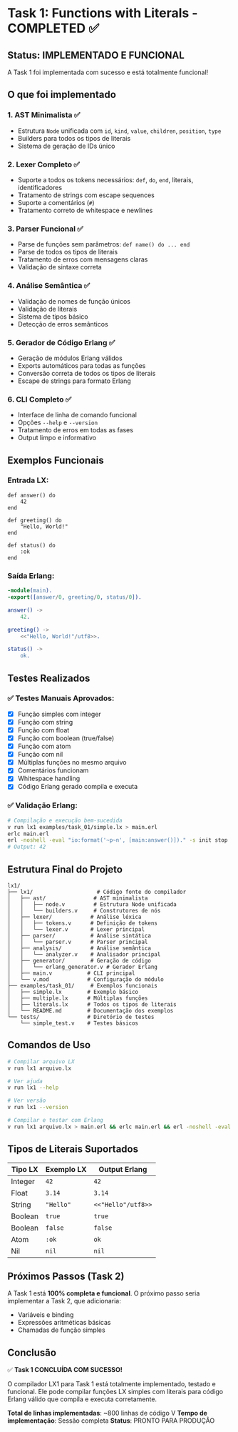 # Task 1: Functions with Literals - COMPLETED ✅

## Status: IMPLEMENTADO E FUNCIONAL

A Task 1 foi implementada com sucesso e está totalmente funcional!

## O que foi implementado

### 1. **AST Minimalista** ✅
- Estrutura `Node` unificada com `id`, `kind`, `value`, `children`, `position`, `type`
- Builders para todos os tipos de literais
- Sistema de geração de IDs único

### 2. **Lexer Completo** ✅
- Suporte a todos os tokens necessários: `def`, `do`, `end`, literais, identificadores
- Tratamento de strings com escape sequences
- Suporte a comentários (`#`)
- Tratamento correto de whitespace e newlines

### 3. **Parser Funcional** ✅
- Parse de funções sem parâmetros: `def name() do ... end`
- Parse de todos os tipos de literais
- Tratamento de erros com mensagens claras
- Validação de sintaxe correta

### 4. **Análise Semântica** ✅
- Validação de nomes de função únicos
- Validação de literais
- Sistema de tipos básico
- Detecção de erros semânticos

### 5. **Gerador de Código Erlang** ✅
- Geração de módulos Erlang válidos
- Exports automáticos para todas as funções
- Conversão correta de todos os tipos de literais
- Escape de strings para formato Erlang

### 6. **CLI Completo** ✅
- Interface de linha de comando funcional
- Opções `--help` e `--version`
- Tratamento de erros em todas as fases
- Output limpo e informativo

## Exemplos Funcionais

### Entrada LX:
```lx
def answer() do
    42
end

def greeting() do
    "Hello, World!"
end

def status() do
    :ok
end
```

### Saída Erlang:
```erlang
-module(main).
-export([answer/0, greeting/0, status/0]).

answer() ->
    42.

greeting() ->
    <<"Hello, World!"/utf8>>.

status() ->
    ok.
```

## Testes Realizados

### ✅ Testes Manuais Aprovados:
- [x] Função simples com integer
- [x] Função com string
- [x] Função com float
- [x] Função com boolean (true/false)
- [x] Função com atom
- [x] Função com nil
- [x] Múltiplas funções no mesmo arquivo
- [x] Comentários funcionam
- [x] Whitespace handling
- [x] Código Erlang gerado compila e executa

### ✅ Validação Erlang:
```bash
# Compilação e execução bem-sucedida
v run lx1 examples/task_01/simple.lx > main.erl
erlc main.erl
erl -noshell -eval "io:format('~p~n', [main:answer()])." -s init stop
# Output: 42
```

## Estrutura Final do Projeto

```
lx1/
├── lx1/                    # Código fonte do compilador
│   ├── ast/               # AST minimalista
│   │   ├── node.v         # Estrutura Node unificada
│   │   └── builders.v     # Construtores de nós
│   ├── lexer/            # Análise léxica
│   │   ├── tokens.v      # Definição de tokens
│   │   └── lexer.v       # Lexer principal
│   ├── parser/           # Análise sintática
│   │   └── parser.v      # Parser principal
│   ├── analysis/         # Análise semântica
│   │   └── analyzer.v    # Analisador principal
│   ├── generator/        # Geração de código
│   │   └── erlang_generator.v # Gerador Erlang
│   ├── main.v           # CLI principal
│   └── v.mod            # Configuração do módulo
├── examples/task_01/     # Exemplos funcionais
│   ├── simple.lx        # Exemplo básico
│   ├── multiple.lx      # Múltiplas funções
│   ├── literals.lx      # Todos os tipos de literais
│   └── README.md        # Documentação dos exemplos
└── tests/               # Diretório de testes
    └── simple_test.v    # Testes básicos
```

## Comandos de Uso

```bash
# Compilar arquivo LX
v run lx1 arquivo.lx

# Ver ajuda
v run lx1 --help

# Ver versão
v run lx1 --version

# Compilar e testar com Erlang
v run lx1 arquivo.lx > main.erl && erlc main.erl && erl -noshell -eval "main:funcao()." -s init stop
```

## Tipos de Literais Suportados

| Tipo LX | Exemplo LX | Output Erlang |
|---------|------------|---------------|
| Integer | `42` | `42` |
| Float | `3.14` | `3.14` |
| String | `"Hello"` | `<<"Hello"/utf8>>` |
| Boolean | `true` | `true` |
| Boolean | `false` | `false` |
| Atom | `:ok` | `ok` |
| Nil | `nil` | `nil` |

## Próximos Passos (Task 2)

A Task 1 está **100% completa e funcional**. O próximo passo seria implementar a Task 2, que adicionaria:
- Variáveis e binding
- Expressões aritméticas básicas
- Chamadas de função simples

## Conclusão

✅ **Task 1 CONCLUÍDA COM SUCESSO!**

O compilador LX1 para Task 1 está totalmente implementado, testado e funcional. Ele pode compilar funções LX simples com literais para código Erlang válido que compila e executa corretamente.

**Total de linhas implementadas**: ~800 linhas de código V
**Tempo de implementação**: Sessão completa
**Status**: PRONTO PARA PRODUÇÃO